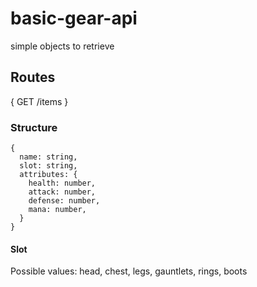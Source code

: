 # basic-gear-api
simple objects to retrieve 

## Routes
{
  GET /items
}


### Structure
    {
      name: string,
      slot: string,
      attributes: {
        health: number,
        attack: number,
        defense: number,
        mana: number,
      }
    }

#### Slot
Possible values: head, chest, legs, gauntlets, rings, boots


